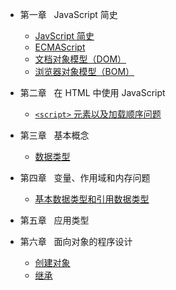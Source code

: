 * 第一章 &nbsp;&nbsp;JavaScript 简史

  * [JavScript 简史](chapter01-javascript-brief-history.md)
  * [ECMAScript](chapter01-ecmascript.md)
  * [文档对象模型（DOM）](chapter01-dom.md)
  * [浏览器对象模型（BOM）](chapter01-bom.md)

* 第二章 &nbsp;&nbsp;在 HTML 中使用 JavaScript

  * [ `<script>` 元素以及加载顺序问题](chapter02-script.md)

* 第三章 &nbsp;&nbsp;基本概念

  * [数据类型](chapter03-type-of-data.md)

* 第四章 &nbsp;&nbsp;变量、作用域和内存问题

  * [基本数据类型和引用数据类型](chapter04-basic-reference-data-type.md)

* 第五章 &nbsp;&nbsp;应用类型

* 第六章 &nbsp;&nbsp;面向对象的程序设计

  * [创建对象](chapter06-create-obj.md)
  * [继承](chapter06-inherit.md)
